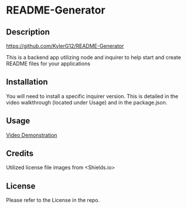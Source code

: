 # README-Generator

## Description
https://github.com/KylerG12/README-Generator

This is a backend app utilizing node and inquirer to help start and create README files for your applications

## Installation

You will need to install a specific inquirer version. This is detailed in the video walkthrough (located under Usage) and in the package.json.

## Usage

[Video Demonstration](https://drive.google.com/file/d/1YNhrBfMMZ0u5jdi_c51wTW7mAgA-62HJ/preview)

## Credits

Utilized license file images from <Shields.io>

## License

Please refer to the License in the repo.